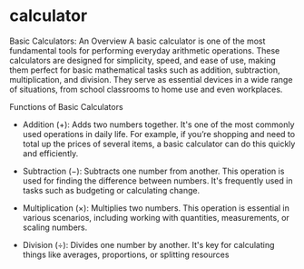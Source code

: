 # calculator
Basic Calculators: An Overview
A basic calculator is one of the most fundamental tools for performing everyday arithmetic operations. These calculators are designed for simplicity, speed, and ease of use, making them perfect for basic mathematical tasks such as addition, subtraction, multiplication, and division. They serve as essential devices in a wide range of situations, from school classrooms to home use and even workplaces.

Functions of Basic Calculators
* Addition (+): Adds two numbers together. It's one of the most commonly used operations in daily life. For example, if you’re shopping and need to total up the prices of several items, a basic calculator can do this quickly and efficiently.

* Subtraction (−): Subtracts one number from another. This operation is used for finding the difference between numbers. It's frequently used in tasks such as budgeting or calculating change.

* Multiplication (×): Multiplies two numbers. This operation is essential in various scenarios, including working with quantities, measurements, or scaling numbers.

* Division (÷): Divides one number by another. It's key for calculating things like averages, proportions, or splitting resources
